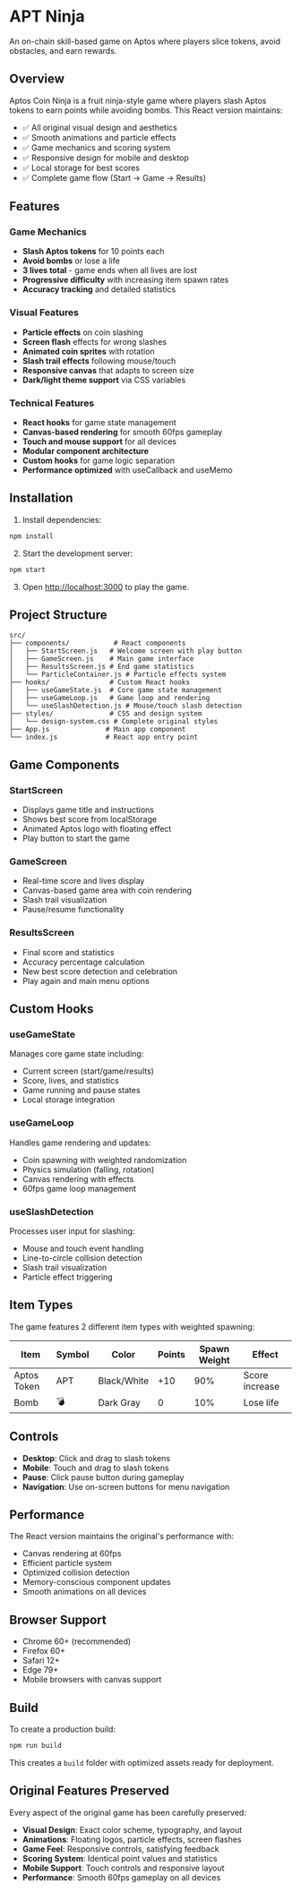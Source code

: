 # APT Ninja
An on-chain skill-based game on Aptos where players slice tokens, avoid obstacles, and earn rewards.

## Overview

Aptos Coin Ninja is a fruit ninja-style game where players slash Aptos tokens to earn points while avoiding bombs. This React version maintains:

- ✅ All original visual design and aesthetics
- ✅ Smooth animations and particle effects
- ✅ Game mechanics and scoring system
- ✅ Responsive design for mobile and desktop
- ✅ Local storage for best scores
- ✅ Complete game flow (Start → Game → Results)

## Features

### Game Mechanics
- **Slash Aptos tokens** for 10 points each
- **Avoid bombs** or lose a life
- **3 lives total** - game ends when all lives are lost
- **Progressive difficulty** with increasing item spawn rates
- **Accuracy tracking** and detailed statistics

### Visual Features
- **Particle effects** on coin slashing
- **Screen flash** effects for wrong slashes
- **Animated coin sprites** with rotation
- **Slash trail effects** following mouse/touch
- **Responsive canvas** that adapts to screen size
- **Dark/light theme support** via CSS variables

### Technical Features
- **React hooks** for game state management
- **Canvas-based rendering** for smooth 60fps gameplay
- **Touch and mouse support** for all devices
- **Modular component architecture**
- **Custom hooks** for game logic separation
- **Performance optimized** with useCallback and useMemo

## Installation

1. Install dependencies:
```bash
npm install
```

2. Start the development server:
```bash
npm start
```

3. Open [http://localhost:3000](http://localhost:3000) to play the game.

## Project Structure

```
src/
├── components/           # React components
│   ├── StartScreen.js   # Welcome screen with play button
│   ├── GameScreen.js    # Main game interface
│   ├── ResultsScreen.js # End game statistics
│   └── ParticleContainer.js # Particle effects system
├── hooks/               # Custom React hooks
│   ├── useGameState.js  # Core game state management
│   ├── useGameLoop.js   # Game loop and rendering
│   └── useSlashDetection.js # Mouse/touch slash detection
├── styles/              # CSS and design system
│   └── design-system.css # Complete original styles
├── App.js              # Main app component
└── index.js            # React app entry point
```

## Game Components

### StartScreen
- Displays game title and instructions
- Shows best score from localStorage
- Animated Aptos logo with floating effect
- Play button to start the game

### GameScreen
- Real-time score and lives display
- Canvas-based game area with coin rendering
- Slash trail visualization
- Pause/resume functionality

### ResultsScreen  
- Final score and statistics
- Accuracy percentage calculation
- New best score detection and celebration
- Play again and main menu options

## Custom Hooks

### useGameState
Manages core game state including:
- Current screen (start/game/results)
- Score, lives, and statistics
- Game running and pause states
- Local storage integration

### useGameLoop
Handles game rendering and updates:
- Coin spawning with weighted randomization
- Physics simulation (falling, rotation)
- Canvas rendering with effects
- 60fps game loop management

### useSlashDetection
Processes user input for slashing:
- Mouse and touch event handling
- Line-to-circle collision detection
- Slash trail visualization
- Particle effect triggering

## Item Types

The game features 2 different item types with weighted spawning:

| Item | Symbol | Color | Points | Spawn Weight | Effect |
|------|---------|-------|--------|--------------|--------|
| Aptos Token | APT | Black/White | +10 | 90% | Score increase |
| Bomb | 💣 | Dark Gray | 0 | 10% | Lose life |

## Controls

- **Desktop**: Click and drag to slash tokens
- **Mobile**: Touch and drag to slash tokens
- **Pause**: Click pause button during gameplay
- **Navigation**: Use on-screen buttons for menu navigation

## Performance

The React version maintains the original's performance with:
- Canvas rendering at 60fps
- Efficient particle system
- Optimized collision detection
- Memory-conscious component updates
- Smooth animations on all devices

## Browser Support

- Chrome 60+ (recommended)
- Firefox 60+
- Safari 12+
- Edge 79+
- Mobile browsers with canvas support

## Build

To create a production build:

```bash
npm run build
```

This creates a `build` folder with optimized assets ready for deployment.

## Original Features Preserved

Every aspect of the original game has been carefully preserved:

- **Visual Design**: Exact color scheme, typography, and layout
- **Animations**: Floating logos, particle effects, screen flashes
- **Game Feel**: Responsive controls, satisfying feedback
- **Scoring System**: Identical point values and statistics
- **Mobile Support**: Touch controls and responsive layout
- **Performance**: Smooth 60fps gameplay on all devices
